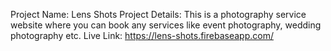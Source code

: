 Project Name: Lens Shots
Project Details: This is a photography service website where you can book any services like event photography, wedding photography etc.
Live Link: https://lens-shots.firebaseapp.com/

